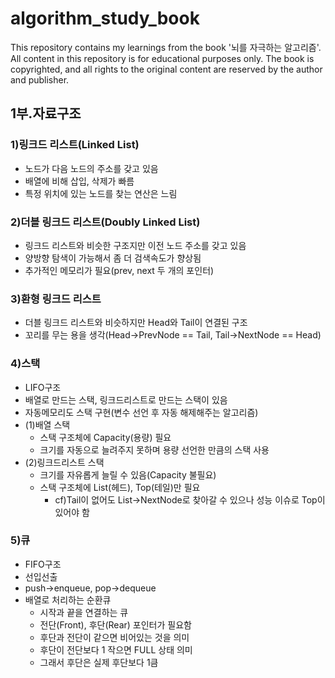 # algorithm_study_book
This repository contains my learnings from the book '뇌를 자극하는 알고리즘'. All content in this repository is for educational purposes only. The book is copyrighted, and all rights to the original content are reserved by the author and publisher. 

## 1부.자료구조

### 1)링크드 리스트(Linked List)
  - 노드가 다음 노드의 주소를 갖고 있음 
  - 배열에 비해 삽입, 삭제가 빠름
  - 특정 위치에 있는 노드를 찾는 연산은 느림

### 2)더블 링크드 리스트(Doubly Linked List)
  - 링크드 리스트와 비슷한 구조지만 이전 노드 주소를 갖고 있음
  - 양방향 탐색이 가능해서 좀 더 검색속도가 향상됨
  - 추가적인 메모리가 필요(prev, next 두 개의 포인터)

### 3)환형 링크드 리스트
  - 더블 링크드 리스트와 비슷하지만 Head와 Tail이 연결된 구조
  - 꼬리를 무는 용을 생각(Head->PrevNode == Tail, Tail->NextNode == Head)

### 4)스택
  - LIFO구조
  - 배열로 만드는 스택, 링크드리스트로 만드는 스택이 있음
  - 자동메모리도 스택 구현(변수 선언 후 자동 해제해주는 알고리즘)
  - (1)배열 스택
    - 스택 구조체에 Capacity(용량) 필요
    - 크기를 자동으로 늘려주지 못하며 용량 선언한 만큼의 스택 사용
  - (2)링크드리스트 스택
    - 크기를 자유롭게 늘릴 수 있음(Capacity 불필요)
    - 스택 구조체에 List(헤드), Top(테일)만 필요
      - cf)Tail이 없어도 List->NextNode로 찾아갈 수 있으나 성능 이슈로 Top이 있어야 함

### 5)큐
   - FIFO구조
   - 선입선출
   - push->enqueue, pop->dequeue
   - 배열로 처리하는 순환큐
     - 시작과 끝을 연결하는 큐
     - 전단(Front), 후단(Rear) 포인터가 필요함
     - 후단과 전단이 같으면 비어있는 것을 의미
     - 후단이 전단보다 1 작으면 FULL 상태 의미
     - 그래서 후단은 실제 후단보다 1큼